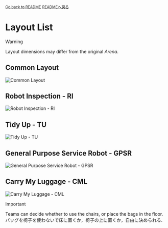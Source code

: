 <sub>[Go back to README](../../../README.md)</sub>
<sub>[READMEへ戻る](../../../README.md)</sub>


# Layout List

> [!WARNING]
> Layout dimensions may differ from the original *Arena*.


## Common Layout

![Common Layout](../layout/COMMON-layout.jpg)


## Robot Inspection - RI ​

![Robot Inspection - RI ​](../layout/RI-layout.jpg)


## Tidy Up - TU​

![Tidy Up - TU​​​](../layout/ETU-layout.jpg)


## General Purpose Service Robot - GPSR​

![General Purpose Service Robot - GPSR​ ​](../layout/GPSR-layout.jpg)


## Carry My Luggage - CML​

![Carry My Luggage - CML​ ​](../layout/CML-layout.jpg)


> [!IMPORTANT]  
> Teams can decide whether to use the chairs, or place the bags in the floor.
> バッグを椅子を使わないで床に置くか，椅子の上に置くか，自由に決められる.
